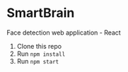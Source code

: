 # SmartBrain
Face detection web application - React

1. Clone this repo
2. Run `npm install`
3. Run `npm start`
